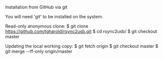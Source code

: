 Installation from GitHub via git

You will need 'git' to be installed on the system.

Read-only anonymous clone:
$ git clone https://github.com/tgharold/rsync2usb.git
$ cd rsync2usb/
$ git checkout master

Updating the local working copy:
$ git fetch origin
$ git checkout master
$ git merge --ff-only origin/master

